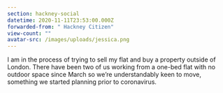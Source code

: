```yaml
---
section: hackney-social
datetime: 2020-11-11T23:53:00.000Z
forwarded-from: " Hackney Citizen"
view-count: ""
avatar-src: /images/uploads/jessica.png
---
```

I am in the process of trying to sell my flat and buy a property outside of London. There have been two of us working from a one-bed flat with no outdoor space since March so we’re understandably keen to move, something we started planning prior to coronavirus.
